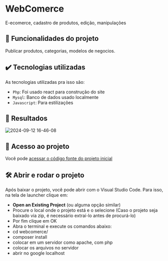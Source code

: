 
# WebComerce
E-ecomerce, cadastro de produtos, edição, manipulações
## 🔨 Funcionalidades do projeto

Publicar produtos, categorias, modelos de negocios.


## ✔️ Tecnologias utilizadas

As tecnologias utilizadas pra isso são:

- `Php`: Foi usado react para construção do site
- `Mysql`: Banco de dados usado localmente
- `Javascript`: Para estilizações

## 🎯 Resultados

![2024-09-12 16-46-08](https://github.com/user-attachments/assets/8b40746c-e548-4ea6-8b71-ed45c4ce894b)




## 📁 Acesso ao projeto

Você pode [acessar o código fonte do projeto inicial](https://github.com/Vinilazza/WebComerce)

## 🛠️ Abrir e rodar o projeto

Após baixar o projeto, você pode abrir com o Visual Studio Code. Para isso, na tela de launcher clique em:

- **Open an Existing Project** (ou alguma opção similar)
- Procure o local onde o projeto está e o selecione (Caso o projeto seja baixado via zip, é necessário extraí-lo antes de procurá-lo)
- Por fim clique em OK
- Abra o terminal e execute os comandos abaixo:
- cd webcomerce/
- composer install
- colocar em um servidor como apache, com php
- colocar os arquivos no servidor
- abrir no google localhost






